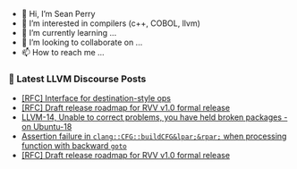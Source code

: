 - 👋 Hi, I’m Sean Perry
- 👀 I’m interested in compilers (c++, COBOL, llvm)
- 🌱 I’m currently learning ...
- 💞️ I’m looking to collaborate on ...
- 📫 How to reach me ...

<!---
s66perry/s66perry is a ✨ special ✨ repository because its `README.md` (this file) appears on your GitHub profile.
You can click the Preview link to take a look at your changes.
--->
### 📕 Latest LLVM Discourse Posts

<!-- DISCOURSE-LLVM:START -->
- [[RFC] Interface for destination-style ops](https://discourse.llvm.org/t/rfc-interface-for-destination-style-ops/64056?page=3#post_41)
- [[RFC] Draft release roadmap for RVV v1.0 formal release](https://discourse.llvm.org/t/rfc-draft-release-roadmap-for-rvv-v1-0-formal-release/64641#post_2)
- [LLVM-14, Unable to correct problems, you have held broken packages - on Ubuntu-18](https://discourse.llvm.org/t/llvm-14-unable-to-correct-problems-you-have-held-broken-packages-on-ubuntu-18/64619#post_4)
- [Assertion failure in `clang::CFG::buildCFG&lpar;&rpar;` when processing function with backward `goto`](https://discourse.llvm.org/t/assertion-failure-in-clang-buildcfg-when-processing-function-with-backward-goto/64642#post_1)
- [[RFC] Draft release roadmap for RVV v1.0 formal release](https://discourse.llvm.org/t/rfc-draft-release-roadmap-for-rvv-v1-0-formal-release/64641#post_1)
<!-- DISCOURSE-LLVM:END -->
